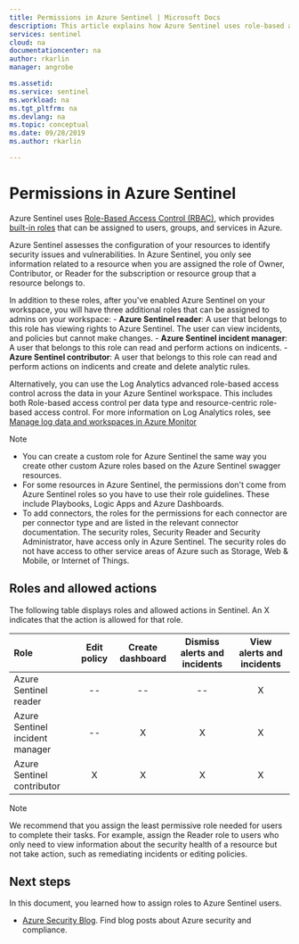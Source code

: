 ```yaml
---
title: Permissions in Azure Sentinel | Microsoft Docs
description: This article explains how Azure Sentinel uses role-based access control to assign permissions to users and identifies the allowed actions for each role.
services: sentinel
cloud: na
documentationcenter: na
author: rkarlin
manager: angrobe

ms.assetid:
ms.service: sentinel
ms.workload: na
ms.tgt_pltfrm: na
ms.devlang: na
ms.topic: conceptual
ms.date: 09/28/2019
ms.author: rkarlin

---
```


# Permissions in Azure Sentinel

Azure Sentinel uses [Role-Based Access Control (RBAC)](../role-based-access-control/role-assignments-portal.md), which provides [built-in roles](../role-based-access-control/built-in-roles.md) that can be assigned to users, groups, and services in Azure.

Azure Sentinel assesses the configuration of your resources to identify security issues and vulnerabilities. In Azure Sentinel, you only see information related to a resource when you are assigned the role of Owner, Contributor, or Reader for the subscription or resource group that a resource belongs to.

In addition to these roles, after you've enabled Azure Sentinel on your workspace, you will have three additional roles that can be assigned to admins on your workspace:
    - **Azure Sentinel reader**:  A user that belongs to this role has viewing rights to Azure Sentinel. The user can view incidents, and policies but cannot make changes.
    - **Azure Sentinel incident manager**: A user that belongs to this role can read and perform actions on indicents.
    - **Azure Sentinel contributor**: A user that belongs to this role can read and perform actions on indicents and create and delete analytic rules.


Alternatively, you can use the Log Analytics advanced role-based access control across the data in your Azure Sentinel workspace. This includes both Role-based access control per data type and resource-centric role-based access control. For more information on Log Analytics roles, see [Manage log data and workspaces in Azure Monitor](../azure-monitor/platform/manage-access.md)
> [!NOTE]
> - You can create a custom role for Azure Sentinel the same way you create other custom Azure roles based on the Azure Sentinel swagger resources. 
> - For some resources in Azure Sentinel, the permissions don't come from Azure Sentinel roles so you have to use their role guidelines. These include Playbooks, Logic Apps and Azure Dashboards.
> - To add connectors, the roles for the permissions for each connector are per connector type and are listed in the relevant connector documentation.
> The security roles, Security Reader and Security Administrator, have access only in Azure Sentinel. The security roles do not have access to other service areas of Azure such as Storage, Web & Mobile, or Internet of Things.
>


## Roles and allowed actions

The following table displays roles and allowed actions in Sentinel. An X indicates that the action is allowed for that role.

| Role | Edit policy | Create dashboard |  Dismiss alerts and incidents | View alerts and incidents |
|:--- |:---:|:---:|:---:|:---:|
| Azure Sentinel reader | -- | -- | -- | X |
| Azure Sentinel incident manager | -- | X | X | X |
| Azure Sentinel contributor | X | X | X | X |

> [!NOTE]
> We recommend that you assign the least permissive role needed for users to complete their tasks. For example, assign the Reader role to users who only need to view information about the security health of a resource but not take action, such as remediating incidents or editing policies.
>
>

## Next steps
In this document, you learned how to assign roles to Azure Sentinel users.

* [Azure Security Blog](https://blogs.msdn.com/b/azuresecurity/). Find blog posts about Azure security and compliance.
